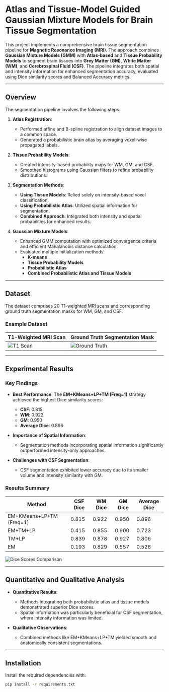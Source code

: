 # Atlas and Tissue-Model Guided Gaussian Mixture Models for Brain Tissue Segmentation

This project implements a comprehensive brain tissue segmentation pipeline for **Magnetic Resonance Imaging (MRI)**. The approach combines **Gaussian Mixture Models (GMM)** with **Atlas-based** and **Tissue Probability Models** to segment brain tissues into **Grey Matter (GM)**, **White Matter (WM)**, and **Cerebrospinal Fluid (CSF)**. The pipeline integrates both spatial and intensity information for enhanced segmentation accuracy, evaluated using Dice similarity scores and Balanced Accuracy metrics.

---

## Overview

The segmentation pipeline involves the following steps:
1. **Atlas Registration**:
   - Performed affine and B-spline registration to align dataset images to a common space.
   - Generated a probabilistic brain atlas by averaging voxel-wise propagated labels.

2. **Tissue Probability Models**:
   - Created intensity-based probability maps for WM, GM, and CSF.
   - Smoothed histograms using Gaussian filters to refine probability distributions.

3. **Segmentation Methods**:
   - **Using Tissue Models**: Relied solely on intensity-based voxel classification.
   - **Using Probabilistic Atlas**: Utilized spatial information for segmentation.
   - **Combined Approach**: Integrated both intensity and spatial probabilities for enhanced results.

4. **Gaussian Mixture Models**:
   - Enhanced GMM computation with optimized convergence criteria and efficient Mahalanobis distance calculation.
   - Evaluated multiple initialization methods:
     - **K-means**
     - **Tissue Probability Models**
     - **Probabilistic Atlas**
     - **Combined Probabilistic Atlas and Tissue Models**

---

## Dataset

The dataset comprises 20 T1-weighted MRI scans and corresponding ground truth segmentation masks for WM, GM, and CSF.

### Example Dataset
| **T1-Weighted MRI Scan** | **Ground Truth Segmentation Mask** |
|---------------------------|------------------------------------|
| ![T1 Scan](Images/T1.png) | ![Ground Truth](Images/GroundTruth.png) |

---

## Experimental Results

### Key Findings
- **Best Performance**: The **EM+KMeans+LP+TM (Freq=1)** strategy achieved the highest Dice similarity scores:
  - **CSF**: 0.815
  - **WM**: 0.922
  - **GM**: 0.950
  - **Average Dice**: 0.896

- **Importance of Spatial Information**:
  - Segmentation methods incorporating spatial information significantly outperformed intensity-only approaches.

- **Challenges with CSF Segmentation**:
  - CSF segmentation exhibited lower accuracy due to its smaller volume and intensity similarity with GM.

### Results Summary
| Method                     | CSF Dice | WM Dice | GM Dice | Average Dice |
|----------------------------|----------|---------|---------|--------------|
| EM+KMeans+LP+TM (Freq=1)   | 0.815    | 0.922   | 0.950   | 0.896        |
| EM+TM+LP                   | 0.415    | 0.855   | 0.900   | 0.723        |
| TM+LP                      | 0.839    | 0.878   | 0.927   | 0.806        |
| EM                         | 0.193    | 0.829   | 0.557   | 0.526        |

![Dice Scores Comparison](Images/DiceComparison.png)

---

## Quantitative and Qualitative Analysis

- **Quantitative Results**:
  - Methods integrating both probabilistic atlas and tissue models demonstrated superior Dice scores.
  - Spatial information was particularly beneficial for CSF segmentation, where intensity information was limited.

- **Qualitative Observations**:
  - Combined methods like EM+KMeans+LP+TM yielded smooth and anatomically consistent segmentations.

---

## Installation

Install the required dependencies with:
```bash
pip install -r requirements.txt
